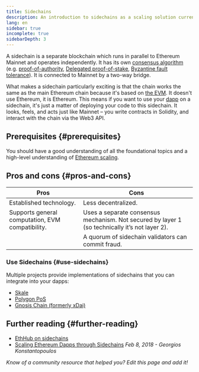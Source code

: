 ```yaml
---
title: Sidechains
description: An introduction to sidechains as a scaling solution currently utilized by the Ethereum community.
lang: en
sidebar: true
incomplete: true
sidebarDepth: 3
---
```


A sidechain is a separate blockchain which runs in parallel to Ethereum Mainnet and operates independently. It has its own [consensus algorithm](/developers/docs/consensus-mechanisms/) (e.g. [proof-of-authority](https://wikipedia.org/wiki/Proof_of_authority), [Delegated proof-of-stake](https://en.bitcoinwiki.org/wiki/DPoS), [Byzantine fault tolerance](https://decrypt.co/resources/byzantine-fault-tolerance-what-is-it-explained)). It is connected to Mainnet by a two-way bridge.

What makes a sidechain particularly exciting is that the chain works the same as the main Ethereum chain because it's based on [the EVM](/developers/docs/evm/). It doesn't use Ethereum, it is Ethereum. This means if you want to use your [dapp](/developers/docs/dapps/) on a sidechain, it's just a matter of deploying your code to this sidechain. It looks, feels, and acts just like Mainnet – you write contracts in Solidity, and interact with the chain via the Web3 API.

## Prerequisites {#prerequisites}

You should have a good understanding of all the foundational topics and a high-level understanding of [Ethereum scaling](/developers/docs/scaling/).

## Pros and cons {#pros-and-cons}

| Pros                                             | Cons                                                                                           |
| ------------------------------------------------ | ---------------------------------------------------------------------------------------------- |
| Established technology.                          | Less decentralized.                                                                            |
| Supports general computation, EVM compatibility. | Uses a separate consensus mechanism. Not secured by layer 1 (so technically it’s not layer 2). |
|                                                  | A quorum of sidechain validators can commit fraud.                                             |

### Use Sidechains {#use-sidechains}

Multiple projects provide implementations of sidechains that you can integrate into your dapps:

- [Skale](https://skale.network/)
- [Polygon PoS](https://polygon.technology/solutions/polygon-pos)
- [Gnosis Chain (formerly xDai)](https://www.xdaichain.com/)

## Further reading {#further-reading}

- [EthHub on sidechains](https://docs.ethhub.io/ethereum-roadmap/layer-2-scaling/sidechains/)
- [Scaling Ethereum Dapps through Sidechains](https://medium.com/loom-network/dappchains-scaling-ethereum-dapps-through-sidechains-f99e51fff447) _Feb 8, 2018 - Georgios Konstantopoulos_

_Know of a community resource that helped you? Edit this page and add it!_
